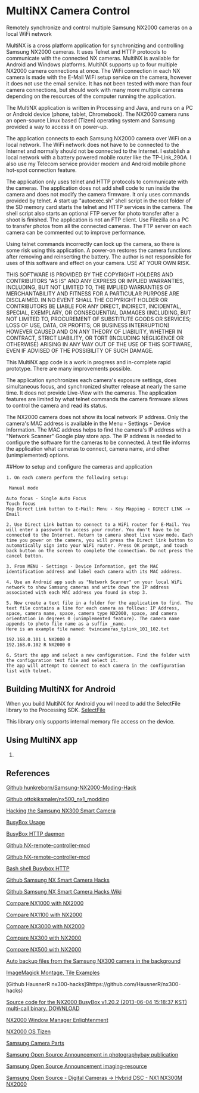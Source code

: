 # MultiNX Camera Control

 Remotely synchronize and control multiple Samsung NX2000 cameras on a local WiFi network

 MultiNX is a cross platform application for synchronizing and controlling Samsung NX2000 cameras. It uses Telnet and HTTP protocols to communicate with the connected NX cameras. MultiNX is available for Android and Windows platforms.  MultiNX supports up to four multiple NX2000 camera connections at once. The WiFi connection in each NX camera is made with the E-Mail WiFi setup service on the camera, however it does not use the email service. It has not been tested with more than four camera connections, but should work with many more multiple cameras depending on the resources of the computer running the application.

 The MultiNX application is written in Processing and Java, and runs on a PC or Android device (phone, tablet, Chromebook). The NX2000 camera runs an open-source Linux based (Tizen) operating system and Samsung provided a way to access it on power-up. 
 
 The application connects to each Samsung NX2000 camera over WiFi on a local network. The WiFi network does not have to be connected to the Internet and normally should not be connected to the Internet. I establish a local network with a battery powered mobile router like the TP-Link_290A. I also use my Telecom service provider modem and Android mobile phone hot-spot connection feature. 
 
 The application only uses telnet and HTTP protocols to communicate with the cameras. The application does not add shell code to run inside the camera and does not modify the camera firmware. It only uses commands provided by telnet. A start up "autoexec.sh" shell script in the root folder of the SD memory card starts the telnet and HTTP services in the camera. The shell script also starts an optional FTP server for photo transfer after a shoot is finished. The application is not an FTP client. Use Filezilla on a PC to transfer photos from all the connected cameras. The FTP server on each camera can be commented out to improve performance.
 
 Using telnet commands incorrectly can lock up the camera, so there is some risk using this application. A power-on restores the camera functions after removing and reinserting the battery. The author is not responsible for uses of this software and effect on your camera. USE AT YOUR OWN RISK.
 
 THIS SOFTWARE IS PROVIDED BY THE COPYRIGHT HOLDERS AND CONTRIBUTORS "AS IS" AND ANY EXPRESS OR IMPLIED WARRANTIES, INCLUDING, BUT NOT LIMITED TO, THE IMPLIED WARRANTIES OF MERCHANTABILITY AND FITNESS FOR A PARTICULAR PURPOSE ARE DISCLAIMED. IN NO EVENT SHALL THE COPYRIGHT HOLDER OR CONTRIBUTORS BE LIABLE FOR ANY DIRECT, INDIRECT, INCIDENTAL, SPECIAL, EXEMPLARY, OR CONSEQUENTIAL DAMAGES (INCLUDING, BUT NOT LIMITED TO, PROCUREMENT OF SUBSTITUTE GOODS OR SERVICES; LOSS OF USE, DATA, OR PROFITS; OR BUSINESS INTERRUPTION) HOWEVER CAUSED AND ON ANY THEORY OF LIABILITY, WHETHER IN CONTRACT, STRICT LIABILITY, OR TORT (INCLUDING NEGLIGENCE OR OTHERWISE) ARISING IN ANY WAY OUT OF THE USE OF THIS SOFTWARE, EVEN IF ADVISED OF THE POSSIBILITY OF SUCH DAMAGE.
 
 This MultiNX app code is a work in progress and in-complete rapid prototype. There are many improvements possible.
 
 The application synchronizes each camera's exposure settings, does simultaneous focus, and synchronized shutter release at nearly the same time. It does not provide Live-View with the cameras. The application features are limited by what telnet commands the camera firmware allows to control the camera and read its status.

The NX2000 camera does not show its local network IP address. Only the camera's MAC address is available in the Menu - Settings - Device Information. The MAC address helps to find the camera's IP address with a "Network Scanner" Google play store app. The IP address is needed to configure the software for the cameras to be connected. A text file informs the application what cameras to connect, camera name, and other (unimplemented) options.

##How to setup and configure the cameras and application

	1. On each camera perform the following setup:
	
	 Manual mode
	 
	Auto focus - Single Auto Focus
	Touch focus
	Map Direct Link button to E-Mail: Menu - Key Mapping - DIRECT LINK -> Email
	
	2. Use Direct Link button to connect to a WiFi router for E-Mail. You will enter a password to access your router. You don't have to be connected to the Internet. Return to camera shoot live view mode. Each time you power on the camera, you will press the Direct link button to automatically sign into your WiFi router. Press OK prompt, and touch back button on the screen to complete the connection. Do not press the cancel button.
	
	3. From MENU - Settings - Device Information, get the MAC identification address and label each camera with its MAC address.
	
	4. Use an Android app such as "Network Scanner" on your local WiFi network to show Samsung cameras and write down the IP address associated with each MAC address you found in step 3.
	
	5. Now create a text file in a folder for the application to find. The text file contains a line for each camera as follows: IP Address, space, camera name, space, camera type NX2000, space, and camera orientation in degrees 0 (unimplemented feature). The camera name appends to photo file name as a suffix _name.
	Here is an example file named: twincameras_tplink_101_102.txt
	
	192.168.0.101 L NX2000 0
    192.168.0.102 R NX2000 0

	6. Start the app and select a new configuration. Find the folder with the configuration text file and select it.
	The app will attempt to connect to each camera in the configuration list with telnet.

## Building MultiNX for Android

When you build MultiNX for Android you will need to add the SelectFile library to the Processing SDK.
[SelectFile](https://andrusiv.com/android-select-file/)

This library only supports internal memory file access on the device.

## Using MultiNX app

1. 

## References

[Github hunkreborn/Samsung-NX2000-Moding-Hack](https://github.com/hunkreborn/Samsung-NX2000-Moding-Hack)

[Github ottokiksmaler/nx500_nx1_modding](https://github.com/ottokiksmaler/nx500_nx1_modding)

[Hacking the Samsung NX300 Smart Camera](https://op-co.de/blog/posts/hacking_the_nx300/)

[BusyBox Usage](https://busybox.net/downloads/BusyBox.html)

[BusyBox HTTP daemon](https://oldwiki.archive.openwrt.org/doc/howto/http.httpd)

[Github NX-remote-controller-mod](https://mewlips.github.io/nx-remote-controller-mod/)

[Github NX-remote-controller-mod](https://github.com/mewlips/nx-remote-controller-mod)

[Bash shell Busybox HTTP](https://www.geekyhacker.com/2018/06/03/bash-shell-cgi-http-server-using-busybox/)

[Github Samsung NX Smart Camera Hacks](https://github.com/ge0rg/samsung-nx-hacks)

[Github Samsung NX Smart Camera Hacks Wiki](https://github.com/ge0rg/samsung-nx-hacks/wiki/WebBrowser)

[Compare NX1000 with NX2000](https://cameradecision.com/compare/Samsung-NX1000-vs-Samsung-NX2000)

[Compare NX1100 with NX2000](https://cameradecision.com/compare/Samsung-NX1100-vs-Samsung-NX2000)

[Compare NX3000 with NX2000](https://cameradecision.com/compare/Samsung-NX3000-vs-Samsung-NX2000)

[Compare NX300 with NX2000](https://cameradecision.com/compare/Samsung-NX300-vs-Samsung-NX2000)

[Compare NX500 with NX2000](https://cameradecision.com/compare/Samsung-NX500-vs-Samsung-NX2000)

[Auto backup files from the Samsung NX300 camera in the background](https://lemmster.de/auto-backup-from-nx300-via-ftp.html)

[ImageMagick Montage, Tile Examples](https://legacy.imagemagick.org/Usage/montage/#tile)

[Github HausnerR nx300-hacks]9https://github.com/HausnerR/nx300-hacks)

[Source code for the NX2000 BusyBox v1.20.2 (2013-06-04 15:18:37 KST) multi-call binary. DOWNLOAD](https://busybox.net/downloads/busybox-1.20.2.tar.bz2)

[NX2000 Window Manager Enlightenment](https://www.enlightenment.org/)

[NX2000 OS Tizen](https://www.tizen.org/)

[Samsung Camera Parts](http://samsungparts.com/)

[Samsung Open Source Announcement in photographybay publication](https://photographybay.com/2013/05/25/samsung-nx2000-and-nx300-code-released-as-open-source/)

[Samsung Open Source Announcement imaging-resource ](https://www.imaging-resource.com/news/2013/05/28/redesign-your-own-camera-samsung-nx300-nx2000-source-code-released)

[Samsung Open Source - Digital Cameras -> Hybrid DSC - NX1 NX300M NX2000 ](https://opensource.samsung.com/main)


